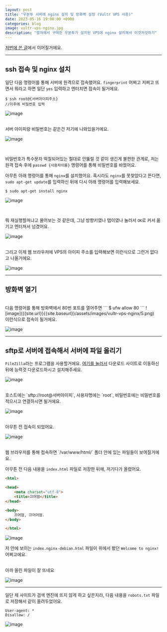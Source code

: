 ```yaml
---
layout: post
title: "우분투 서버에 nginx 설치 및 방화벽 설정 (Vultr VPS 사용)"
date: 2023-05-16 19:00:00 +0900
categories: blog
image: vultr-vps-nginx.jpg
description: "벌쳐에서 구매한 우분투가 설치된 VPS에 nginx 설치해서 이것저것하기"
---
```


[저번에 쓴 글]({{site.url}}{{site.baseurl}}/vultr-vps-start)에서 이어질거에요.

***

## ssh 접속 및 nginx 설치

일단 다음 명령어를 통해 서버에 원격으로 접속했어요. `fingerprint` 어쩌고 저쩌고 뜨면서 뭐라고 하면 일단 `yes` 입력하고 엔터치면 접속이 될거에요.
```
$ ssh root@{서버아이피주소}
//이후에 비밀번호 입력
```
![image]({{site.url}}{{site.baseurl}}/assets/images/vultr-vps-nginx/0.png)

<br>
서버 아이피랑 비밀번호는 같은건 저기에 나와있을거에요.

![image]({{site.url}}{{site.baseurl}}/assets/images/vultr-vps-nginx/1.png)

<br>

비밀번호가 특수문자 떡칠되어있는 절대로 안뚫릴 것 같이 생긴게 불편한 관계로, 저는 원격 접속 후에 `passwd {사용자이름}` 명령어를 통해 비밀번호를 바꿨어요.

아무튼 아래 명령어를 통해 `nginx`를 설치했어요. 혹시라도 `nginx`를 못찾았다고 뜬다면, `sudo apt-get update`를 입력하신 뒤에 다시 아래 명령어를 입력해보세요.
```
$ sudo apt-get install nginx
```
![image]({{site.url}}{{site.baseurl}}/assets/images/vultr-vps-nginx/2.png)

<br>

뭐 재실행할꺼냐고 물어보는 것 같은데, 그냥 방향키였나 탭이였나 눌러서 `OK`로 커서 옮기고 엔터쳐서 넘겼어요.

![image]({{site.url}}{{site.baseurl}}/assets/images/vultr-vps-nginx/3.png)

<br>
그리고 이제 웹 브라우저에 VPS의 아이피 주소를 입력해보면 이런식으로 그런거 없다고 나올거에요.

![image]({{site.url}}{{site.baseurl}}/assets/images/vultr-vps-nginx/4.png)

***

## 방화벽 열기

<br>
다음 명령어를 통해 방화벽에서 80번 포트를 열어주면
```
$ ufw allow 80
```
![image]({{site.url}}{{site.baseurl}}/assets/images/vultr-vps-nginx/5.png)

<br>
이런식으로 접속이 될거에요.

![image]({{site.url}}{{site.baseurl}}/assets/images/thumb/vultr-vps-nginx.jpg)

***

## sftp로 서버에 접속해서 서버에 파일 올리기

`FileZilla`라는 프로그램을 사용할거에요. [여기를 눌러서](https://filezilla-project.org/download.php) 다운로드 사이트로 이동하신 뒤에 능력것 다운로드하시고 설치해주세요.

![image]({{site.url}}{{site.baseurl}}/assets/images/vultr-vps-nginx/6.png)

<br>
호스트에는 `sftp://root@서버아이피`, 사용자명에는 `root`, 비밀번호에는 비밀번호를 적으시고 연결하시면 될거에요.

![image]({{site.url}}{{site.baseurl}}/assets/images/vultr-vps-nginx/7.png)

<br>
아무튼 전 접속이 되었어요.

![image]({{site.url}}{{site.baseurl}}/assets/images/vultr-vps-nginx/8.jpg)

<br>
웹 브라우저를 통해 접속하면 `/var/www/html/` 폴더 안에 있는 파일들이 보여질거에요. 

아무튼 전 다음 내용을 `index.html` 파일로 저장한 뒤에, 저기다가 올렸어요.
```html
<html>

<head>
    <meta charset="utf-8">
    <title>끄어엄</title>
</head>

<body>
    끄어엄, 끄어어엄.
</body>

</html>
```
![image]({{site.url}}{{site.baseurl}}/assets/images/vultr-vps-nginx/9.png)


저 안에 보이는 `index.nginx-debian.html` 파일이 위에서 봤던 `Welcome to nginx!` 어쩌고에요.

<br>
아까 올린 파일이 잘 뜨네요

![image]({{site.url}}{{site.baseurl}}/assets/images/vultr-vps-nginx/10.png)

***

일단 제 사이트가 검색 엔진에 뜨지 않게 하고 싶은지라, 다음 내용을 `robots.txt` 파일로 저장해서 같이 올려두었어요.
```
User-agent: *
Disallow: /
```

![image]({{site.url}}{{site.baseurl}}/assets/images/vultr-vps-nginx/11.png)
